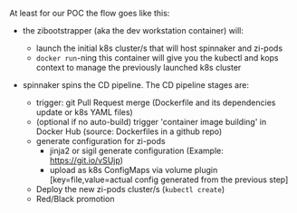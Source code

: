 At least for our POC the flow goes like this:

* the zibootstrapper (aka the dev workstation container) will:
	* launch the initial k8s cluster/s that will host spinnaker and zi-pods
	* `docker run`-ning this container will give you the kubectl and kops context to manage the previously launched k8s cluster

* spinnaker spins the CD pipeline. The CD pipeline stages are:

	* trigger: git Pull Request merge (Dockerfile and its dependencies update or k8s YAML files)
	* (optional if no auto-build) trigger 'container image building' in Docker Hub (source: Dockerfiles in a github repo)
	* generate configuration for zi-pods
		* jinja2 or sigil generate configuration (Example: https://git.io/vSUjp)
		* upload as k8s ConfigMaps via volume plugin [key=file,value=actual config generated from the previous step]
	* Deploy the new zi-pods cluster/s (`kubectl create`)
	* Red/Black promotion
